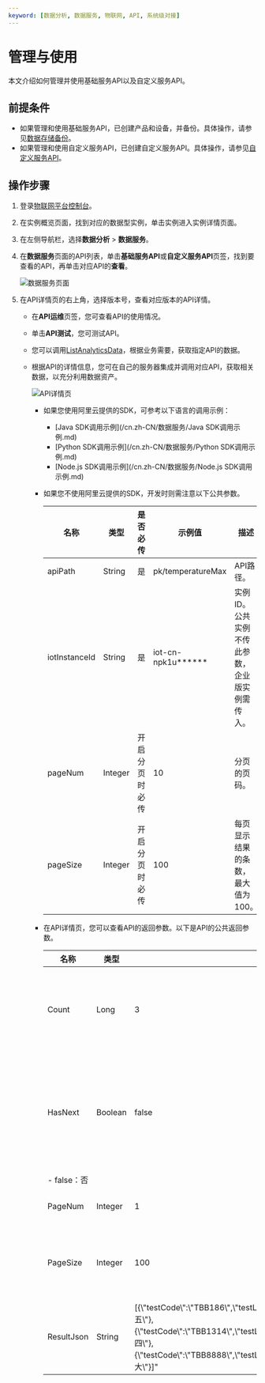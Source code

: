```yaml
---
keyword: [数据分析, 数据服务, 物联网, API, 系统级对接]
---
```


# 管理与使用

本文介绍如何管理并使用基础服务API以及自定义服务API。

## 前提条件

-   如果管理和使用基础服务API，已创建产品和设备，并备份。具体操作，请参见[数据存储备份]()。
-   如果管理和使用自定义服务API，已创建自定义服务API。具体操作，请参见[自定义服务API](/cn.zh-CN/数据服务/自定义服务API.md)。

## 操作步骤

1.  登录[物联网平台控制台](http://iot.console.aliyun.com/)。

2.  在实例概览页面，找到对应的数据型实例，单击实例进入实例详情页面。

3.  在左侧导航栏，选择**数据分析** \> **数据服务**。

4.  在**数据服务**页面的API列表，单击**基础服务API**或**自定义服务API**页签，找到要查看的API，再单击对应API的**查看**。

    ![数据服务页面](https://static-aliyun-doc.oss-accelerate.aliyuncs.com/assets/img/zh-CN/7478394161/p246224.gif)

5.  在API详情页的右上角，选择版本号，查看对应版本的API详情。

    -   在**API运维**页签，您可查看API的使用情况。
    -   单击**API测试**，您可测试API。
    -   您可以调用[ListAnalyticsData]()，根据业务需要，获取指定API的数据。
    -   根据API的详情信息，您可在自己的服务器集成并调用对应API，获取相关数据，以充分利用数据资产。

        ![API详情页](https://static-aliyun-doc.oss-accelerate.aliyuncs.com/assets/img/zh-CN/7478394161/p245896.gif)

        -   如果您使用阿里云提供的SDK，可参考以下语言的调用示例：
            -   [Java SDK调用示例](/cn.zh-CN/数据服务/Java SDK调用示例.md)
            -   [Python SDK调用示例](/cn.zh-CN/数据服务/Python SDK调用示例.md)
            -   [Node.js SDK调用示例](/cn.zh-CN/数据服务/Node.js SDK调用示例.md)
        -   如果您不使用阿里云提供的SDK，开发时则需注意以下公共参数。

            |名称|类型|是否必传|示例值|描述|
            |--|--|----|---|--|
            |apiPath|String|是|pk/temperatureMax|API路径。|
            |iotInstanceId|String|是|iot-cn-npk1u\*\*\*\*\*\*|实例ID。公共实例不传此参数，企业版实例需传入。|
            |pageNum|Integer|开启分页时必传|10|分页的页码。|
            |pageSize|Integer|开启分页时必传|100|每页显示结果的条数，最大值为100。|

        -   在API详情页，您可以查看API的返回参数。以下是API的公共返回参数。

            |名称|类型|示例值|描述|
            |--|--|---|--|
            |Count|Long|3|符合查询条件的记录总条数。|
            |HasNext|Boolean|false|符合条件的数据是否有下一页。            -   true：是
            -   false：否 |
            |PageNum|Integer|1|分页的页码。|
            |PageSize|Integer|100|每页显示结果的最大条数。|
            |ResultJson|String|\[\{\\"testCode\\":\\"TBB186\\",\\"testLevel\\":5,\\"testWorkYears\\":3,\\"testName\\":\\"王五\\"\},\{\\"testCode\\":\\"TBB1314\\",\\"testLevel\\":2,\\"testWorkYears\\":4,\\"testName\\":\\"李四\\"\},\{\\"testCode\\":\\"TBB8888\\",\\"testLevel\\":2,\\"testWorkYears\\":5,\\"testName\\":\\"熊大\\"\}\]"|符合条件的数据详情。|


